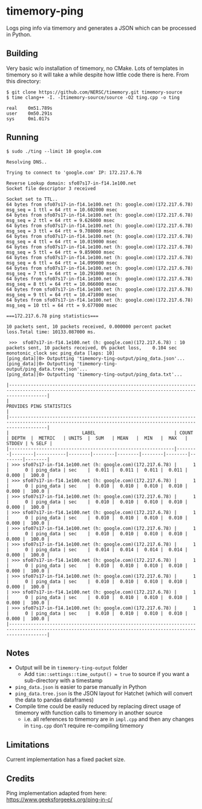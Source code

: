 # timemory-ping

Logs ping info via timemory and generates a JSON which can be processed in Python.

## Building

Very basic w/o installation of timemory, no CMake. Lots of templates in timemory so
it will take a while despite how little code there is here. From this directory:

```console
$ git clone https://github.com/NERSC/timemory.git timemory-source
$ time clang++ -I. -Itimemory-source/source -O2 ting.cpp -o ting

real    0m51.789s
user    0m50.291s
sys	    0m1.017s
```

## Running

```console
$ sudo ./ting --limit 10 google.com

Resolving DNS..

Trying to connect to 'google.com' IP: 172.217.6.78

Reverse Lookup domain: sfo07s17-in-f14.1e100.net
Socket file descriptor 3 received

Socket set to TTL..
64 bytes from sfo07s17-in-f14.1e100.net (h: google.com)(172.217.6.78) msg_seq = 1 ttl = 64 rtt = 10.602000 msec
64 bytes from sfo07s17-in-f14.1e100.net (h: google.com)(172.217.6.78) msg_seq = 2 ttl = 64 rtt = 9.626000 msec
64 bytes from sfo07s17-in-f14.1e100.net (h: google.com)(172.217.6.78) msg_seq = 3 ttl = 64 rtt = 9.708000 msec
64 bytes from sfo07s17-in-f14.1e100.net (h: google.com)(172.217.6.78) msg_seq = 4 ttl = 64 rtt = 10.019000 msec
64 bytes from sfo07s17-in-f14.1e100.net (h: google.com)(172.217.6.78) msg_seq = 5 ttl = 64 rtt = 9.859000 msec
64 bytes from sfo07s17-in-f14.1e100.net (h: google.com)(172.217.6.78) msg_seq = 6 ttl = 64 rtt = 14.099000 msec
64 bytes from sfo07s17-in-f14.1e100.net (h: google.com)(172.217.6.78) msg_seq = 7 ttl = 64 rtt = 10.291000 msec
64 bytes from sfo07s17-in-f14.1e100.net (h: google.com)(172.217.6.78) msg_seq = 8 ttl = 64 rtt = 10.066000 msec
64 bytes from sfo07s17-in-f14.1e100.net (h: google.com)(172.217.6.78) msg_seq = 9 ttl = 64 rtt = 10.471000 msec
64 bytes from sfo07s17-in-f14.1e100.net (h: google.com)(172.217.6.78) msg_seq = 10 ttl = 64 rtt = 9.677000 msec

===172.217.6.78 ping statistics===

10 packets sent, 10 packets received, 0.000000 percent packet loss.Total time: 10133.087000 ms.

 >>>  sfo07s17-in-f14.1e100.net (h: google.com)(172.217.6.78) : 10 packets sent, 10 packets received, 0% packet loss,    0.104 sec monotonic_clock sec ping_data [laps: 10]
[ping_data]|0> Outputting 'timemory-ting-output/ping_data.json'...
[ping_data]|0> Outputting 'timemory-ting-output/ping_data.tree.json'...
[ping_data]|0> Outputting 'timemory-ting-output/ping_data.txt'...

|----------------------------------------------------------------------------------------------------------------------------------------------------------|
|                                                                 PROVIDES PING STATISTICS                                                                 |
|----------------------------------------------------------------------------------------------------------------------------------------------------------|
|                           LABEL                             | COUNT  | DEPTH  |  METRIC   | UNITS  |  SUM   | MEAN   |  MIN   |  MAX   | STDDEV | % SELF |
|-------------------------------------------------------------|--------|--------|-----------|--------|--------|--------|--------|--------|--------|--------|
| >>> sfo07s17-in-f14.1e100.net (h: google.com)(172.217.6.78) |      1 |      0 | ping_data | sec    |  0.011 |  0.011 |  0.011 |  0.011 |  0.000 |  100.0 |
| >>> sfo07s17-in-f14.1e100.net (h: google.com)(172.217.6.78) |      1 |      0 | ping_data | sec    |  0.010 |  0.010 |  0.010 |  0.010 |  0.000 |  100.0 |
| >>> sfo07s17-in-f14.1e100.net (h: google.com)(172.217.6.78) |      1 |      0 | ping_data | sec    |  0.010 |  0.010 |  0.010 |  0.010 |  0.000 |  100.0 |
| >>> sfo07s17-in-f14.1e100.net (h: google.com)(172.217.6.78) |      1 |      0 | ping_data | sec    |  0.010 |  0.010 |  0.010 |  0.010 |  0.000 |  100.0 |
| >>> sfo07s17-in-f14.1e100.net (h: google.com)(172.217.6.78) |      1 |      0 | ping_data | sec    |  0.010 |  0.010 |  0.010 |  0.010 |  0.000 |  100.0 |
| >>> sfo07s17-in-f14.1e100.net (h: google.com)(172.217.6.78) |      1 |      0 | ping_data | sec    |  0.014 |  0.014 |  0.014 |  0.014 |  0.000 |  100.0 |
| >>> sfo07s17-in-f14.1e100.net (h: google.com)(172.217.6.78) |      1 |      0 | ping_data | sec    |  0.010 |  0.010 |  0.010 |  0.010 |  0.000 |  100.0 |
| >>> sfo07s17-in-f14.1e100.net (h: google.com)(172.217.6.78) |      1 |      0 | ping_data | sec    |  0.010 |  0.010 |  0.010 |  0.010 |  0.000 |  100.0 |
| >>> sfo07s17-in-f14.1e100.net (h: google.com)(172.217.6.78) |      1 |      0 | ping_data | sec    |  0.010 |  0.010 |  0.010 |  0.010 |  0.000 |  100.0 |
| >>> sfo07s17-in-f14.1e100.net (h: google.com)(172.217.6.78) |      1 |      0 | ping_data | sec    |  0.010 |  0.010 |  0.010 |  0.010 |  0.000 |  100.0 |
|----------------------------------------------------------------------------------------------------------------------------------------------------------|

```

## Notes

- Output will be in `timemory-ting-output` folder
  - Add `tim::settings::time_output() = true` to source if you want a sub-directory with a timestamp
- `ping_data.json` is easier to parse manually in Python
- `ping_data.tree.json` is the JSON layout for Hatchet (which will convert the data to pandas dataframes)
- Compile time could be easily reduced by replacing direct usage of timemory with function calls to timemory in another source
  - i.e. all references to timemory are in `impl.cpp` and then any changes in `ting.cpp` don't require re-compiling timemory

## Limitations

Current implementation has a fixed packet size.

## Credits

Ping implementation adapted from here: https://www.geeksforgeeks.org/ping-in-c/

